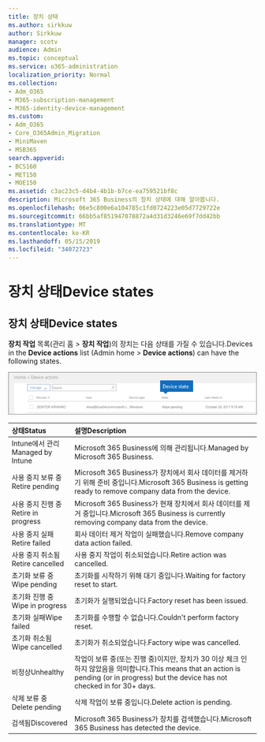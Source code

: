 ```yaml
---
title: 장치 상태
ms.author: sirkkuw
author: Sirkkuw
manager: scotv
audience: Admin
ms.topic: conceptual
ms.service: o365-administration
localization_priority: Normal
ms.collection:
- Adm_O365
- M365-subscription-management
- M365-identity-device-management
ms.custom:
- Adm_O365
- Core_O365Admin_Migration
- MiniMaven
- MSB365
search.appverid:
- BCS160
- MET150
- MOE150
ms.assetid: c3ac23c5-d4b4-4b1b-b7ce-ea759521bf8c
description: Microsoft 365 Business의 장치 상태에 대해 알아봅니다.
ms.openlocfilehash: 06e5c800e6a104785c1fd0724223e05d7729722e
ms.sourcegitcommit: 66bb5af851947078872a4d31d3246e69f7dd42bb
ms.translationtype: MT
ms.contentlocale: ko-KR
ms.lasthandoff: 05/15/2019
ms.locfileid: "34072723"
---
```

# <a name="device-states"></a><span data-ttu-id="49980-103">장치 상태</span><span class="sxs-lookup"><span data-stu-id="49980-103">Device states</span></span>

## <a name="device-states"></a><span data-ttu-id="49980-104">장치 상태</span><span class="sxs-lookup"><span data-stu-id="49980-104">Device states</span></span>

<span data-ttu-id="49980-105">**장치 작업** 목록(관리 홈 \> **장치 작업**)의 장치는 다음 상태를 가질 수 있습니다.</span><span class="sxs-lookup"><span data-stu-id="49980-105">Devices in the **Device actions** list (Admin home \> **Device actions**) can have the following states.</span></span>
  
![In the Device actions list, you can see the Devices states.](media/a621c47e-45d9-4e1a-beb9-c03254d40c1d.png)
  
|<span data-ttu-id="49980-107">**상태**</span><span class="sxs-lookup"><span data-stu-id="49980-107">**Status**</span></span>|<span data-ttu-id="49980-108">**설명**</span><span class="sxs-lookup"><span data-stu-id="49980-108">**Description**</span></span>|
|:-----|:-----|
|<span data-ttu-id="49980-109">Intune에서 관리</span><span class="sxs-lookup"><span data-stu-id="49980-109">Managed by Intune</span></span>  <br/> |<span data-ttu-id="49980-110">Microsoft 365 Business에 의해 관리됩니다.</span><span class="sxs-lookup"><span data-stu-id="49980-110">Managed by Microsoft 365 Business.</span></span>  <br/> |
|<span data-ttu-id="49980-111">사용 중지 보류 중</span><span class="sxs-lookup"><span data-stu-id="49980-111">Retire pending</span></span>  <br/> |<span data-ttu-id="49980-112">Microsoft 365 Business가 장치에서 회사 데이터를 제거하기 위해 준비 중입니다.</span><span class="sxs-lookup"><span data-stu-id="49980-112">Microsoft 365 Business is getting ready to remove company data from the device.</span></span>  <br/> |
|<span data-ttu-id="49980-113">사용 중지 진행 중</span><span class="sxs-lookup"><span data-stu-id="49980-113">Retire in progress</span></span>  <br/> |<span data-ttu-id="49980-114">Microsoft 365 Business가 현재 장치에서 회사 데이터를 제거 중입니다.</span><span class="sxs-lookup"><span data-stu-id="49980-114">Microsoft 365 Business is currently removing company data from the device.</span></span>  <br/> |
|<span data-ttu-id="49980-115">사용 중지 실패</span><span class="sxs-lookup"><span data-stu-id="49980-115">Retire failed</span></span>  <br/> | <span data-ttu-id="49980-116">회사 데이터 제거 작업이 실패했습니다.</span><span class="sxs-lookup"><span data-stu-id="49980-116">Remove company data action failed.</span></span>  <br/> |
|<span data-ttu-id="49980-117">사용 중지 취소됨</span><span class="sxs-lookup"><span data-stu-id="49980-117">Retire cancelled</span></span>  <br/> |<span data-ttu-id="49980-118">사용 중지 작업이 취소되었습니다.</span><span class="sxs-lookup"><span data-stu-id="49980-118">Retire action was cancelled.</span></span>  <br/> |
|<span data-ttu-id="49980-119">초기화 보류 중</span><span class="sxs-lookup"><span data-stu-id="49980-119">Wipe pending</span></span>  <br/> |<span data-ttu-id="49980-120">초기화를 시작하기 위해 대기 중입니다.</span><span class="sxs-lookup"><span data-stu-id="49980-120">Waiting for factory reset to start.</span></span>  <br/> |
|<span data-ttu-id="49980-121">초기화 진행 중</span><span class="sxs-lookup"><span data-stu-id="49980-121">Wipe in progress</span></span>  <br/> |<span data-ttu-id="49980-122">초기화가 실행되었습니다.</span><span class="sxs-lookup"><span data-stu-id="49980-122">Factory reset has been issued.</span></span>  <br/> |
|<span data-ttu-id="49980-123">초기화 실패</span><span class="sxs-lookup"><span data-stu-id="49980-123">Wipe failed</span></span>  <br/> |<span data-ttu-id="49980-124">초기화를 수행할 수 없습니다.</span><span class="sxs-lookup"><span data-stu-id="49980-124">Couldn't perform factory reset.</span></span>  <br/> |
|<span data-ttu-id="49980-125">초기화 취소됨</span><span class="sxs-lookup"><span data-stu-id="49980-125">Wipe cancelled</span></span>  <br/> |<span data-ttu-id="49980-126">초기화가 취소되었습니다.</span><span class="sxs-lookup"><span data-stu-id="49980-126">Factory wipe was cancelled.</span></span>  <br/> |
|<span data-ttu-id="49980-127">비정상</span><span class="sxs-lookup"><span data-stu-id="49980-127">Unhealthy</span></span>  <br/> |<span data-ttu-id="49980-128">작업이 보류 중(또는 진행 중)이지만, 장치가 30 이상 체크 인하지 않았음을 의미합니다.</span><span class="sxs-lookup"><span data-stu-id="49980-128">This means that an action is pending (or in progress) but the device has not checked in for 30+ days.</span></span>  <br/> |
|<span data-ttu-id="49980-129">삭제 보류 중</span><span class="sxs-lookup"><span data-stu-id="49980-129">Delete pending</span></span>  <br/> |<span data-ttu-id="49980-130">삭제 작업이 보류 중입니다.</span><span class="sxs-lookup"><span data-stu-id="49980-130">Delete action is pending.</span></span>  <br/> |
|<span data-ttu-id="49980-131">검색됨</span><span class="sxs-lookup"><span data-stu-id="49980-131">Discovered</span></span>  <br/> |<span data-ttu-id="49980-132">Microsoft 365 Business가 장치를 검색했습니다.</span><span class="sxs-lookup"><span data-stu-id="49980-132">Microsoft 365 Business has detected the device.</span></span>  <br/> |
   
